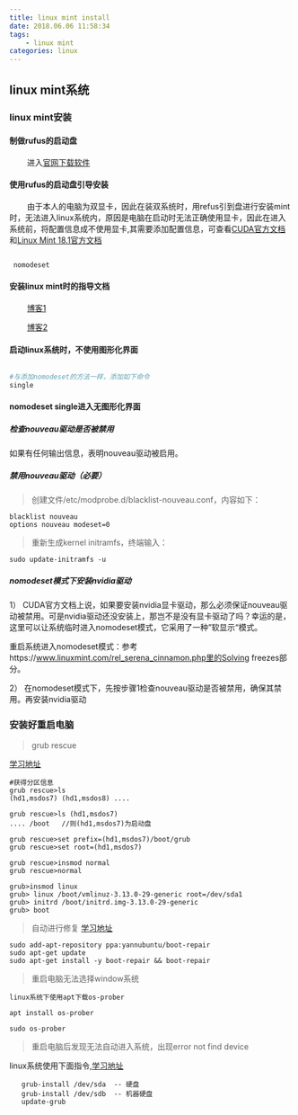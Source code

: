 ```yaml
---
title: linux mint install
date: 2018.06.06 11:58:34
tags: 
    - linux mint
categories: linux
---
```


## linux mint系统

### linux mint安装

#### 制做rufus的启动盘
&nbsp;&nbsp;&nbsp;&nbsp;&nbsp;&nbsp;&nbsp;&nbsp;进入[官网下载软件](https://rufus.akeo.ie/ "refus")

#### 使用rufus的启动盘引导安装

&nbsp;&nbsp;&nbsp;&nbsp;&nbsp;&nbsp;&nbsp;&nbsp;由于本人的电脑为双显卡，因此在装双系统时，用refus引到盘进行安装mint时，无法进入linux系统内，原因是电脑在启动时无法正确使用显卡，因此在进入系统前，将配置信息成不使用显卡,其需要添加配置信息，可查看[CUDA官方文档](https://docs.nvidia.com/cuda/cuda-installation-guide-linux/index.html#runfile "cuda")和[Linux Mint 18.1官方文档](https://www.linuxmint.com/rel_serena_cinnamon.php "linuxmint")

``` bash

 nomodeset

```
#### 安装linux mint时的指导文档

&nbsp;&nbsp;&nbsp;&nbsp;&nbsp;&nbsp;&nbsp;&nbsp;[博客1](https://www.howtoing.com/install-linux-mint-18-alongside-windows-10-or-8-in-dual-boot-uefi-mode "1")<br/>

&nbsp;&nbsp;&nbsp;&nbsp;&nbsp;&nbsp;&nbsp;&nbsp;[博客2](http://www.cnblogs.com/qxym2016/p/6337036.html "2")<br/>

#### 启动linux系统时，不使用图形化界面

``` bash

#与添加nomodeset的方法一样，添加如下命令
single

```

#### nomodeset single进入无图形化界面

##### 检查nouveau驱动是否被禁用

如果有任何输出信息，表明nouveau驱动被启用。

##### 禁用nouveau驱动（必要）

> 创建文件/etc/modprobe.d/blacklist-nouveau.conf，内容如下：

```
blacklist nouveau
options nouveau modeset=0
```

> 重新生成kernel initramfs，终端输入：

```
sudo update-initramfs -u
```

##### nomodeset模式下安装nvidia驱动

1） CUDA官方文档上说，如果要安装nvidia显卡驱动，那么必须保证nouveau驱动被禁用。可是nvidia驱动还没安装上，那岂不是没有显卡驱动了吗？幸运的是，这里可以让系统临时进入nomodeset模式，它采用了一种”软显示“模式。

重启系统进入nomodeset模式：参考https://www.linuxmint.com/rel_serena_cinnamon.php里的Solving freezes部分。

2） 在nomodeset模式下，先按步骤1检查nouveau驱动是否被禁用，确保其禁用。再安装nvidia驱动

#### 

#### 

### 安装好重启电脑

> grub rescue

[学习地址](https://askubuntu.com/questions/635052/how-do-i-use-grub-rescue '3')
```
#获得分区信息
grub rescue>ls 
(hd1,msdos7) (hd1,msdos8) ....

grub rescue>ls (hd1,msdos7)
.... /boot   //则(hd1,msdos7)为启动盘

grub rescue>set prefix=(hd1,msdos7)/boot/grub
grub rescue>set root=(hd1,msdos7)

grub rescue>insmod normal
grub rescue>normal

grub>insmod linux
grub> linux /boot/vmlinuz-3.13.0-29-generic root=/dev/sda1
grub> initrd /boot/initrd.img-3.13.0-29-generic
grub> boot

```

> 自动进行修复
[学习地址](https://help.ubuntu.com/community/Boot-Repair '4')
```
sudo add-apt-repository ppa:yannubuntu/boot-repair
sudo apt-get update
sudo apt-get install -y boot-repair && boot-repair
```

> 重启电脑无法选择window系统
    
    linux系统下使用apt下载os-prober
```
apt install os-prober

sudo os-prober
```    

> 重启电脑后发现无法自动进入系统，出现error not find device

 linux系统使用下面指令,[学习地址](https://askubuntu.com/questions/143667/boot-error-no-such-device-grub-rescue '1')
 
 ```
    grub-install /dev/sda  -- 硬盘
    grub-install /dev/sdb  -- 机器硬盘
    update-grub
```

    

